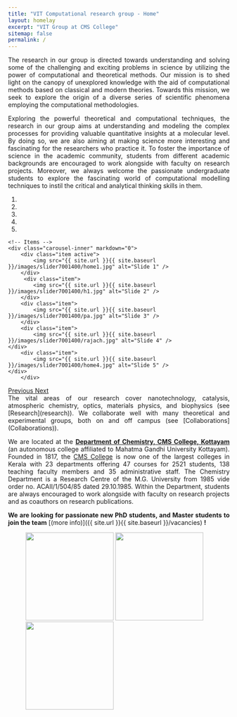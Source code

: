 ```yaml
---
title: "VIT Computational research group - Home"
layout: homelay
excerpt: "VIT Group at CMS College"
sitemap: false
permalink: /
---
```

<div style="text-align: justify">
The research in our group is directed towards understanding and solving some of the challenging and exciting problems in science by utilizing the power of computational and theoretical methods. Our mission is to shed light on the canopy of unexplored knowledge with the aid of computational methods based on classical and modern theories. Towards this mission, we seek to explore the origin of a diverse series of scientific phenomena employing the computational methodologies.

Exploring the powerful theoretical and computational techniques, the research in our group aims at understanding and modeling the complex processes for providing valuable quantitative insights at a molecular level. By doing so, we are also aiming at making science more interesting and fascinating for the researchers who practice it. To foster the importance of science in the academic community, students from different academic backgrounds are encouraged to work alongside with faculty on research projects. Moreover, we always welcome the passionate undergraduate students to explore the fascinating world of computational modelling techniques to instil the critical and analytical thinking skills in them.
</div>
<div markdown="0" id="carousel" class="carousel slide" data-ride="carousel" data-interval="4000" data-pause="hover" >
    <!-- Menu -->
    <ol class="carousel-indicators">
        <li data-target="#carousel" data-slide-to="0" class="active"></li>
        <li data-target="#carousel" data-slide-to="1"></li>
        <li data-target="#carousel" data-slide-to="2"></li>
        <li data-target="#carousel" data-slide-to="3"></li>
        <li data-target="#carousel" data-slide-to="4"></li>
    </ol>

    <!-- Items -->
    <div class="carousel-inner" markdown="0">
        <div class="item active">
            <img src="{{ site.url }}{{ site.baseurl }}/images/slider7001400/home1.jpg" alt="Slide 1" />
        </div>
         <div class="item">
            <img src="{{ site.url }}{{ site.baseurl }}/images/slider7001400/h1.jpg" alt="Slide 2" />
        </div>
        <div class="item">
            <img src="{{ site.url }}{{ site.baseurl }}/images/slider7001400/pa.jpg" alt="Slide 3" />
        </div>
        <div class="item">
            <img src="{{ site.url }}{{ site.baseurl }}/images/slider7001400/rajach.jpg" alt="Slide 4" />
    </div>
        <div class="item">
            <img src="{{ site.url }}{{ site.baseurl }}/images/slider7001400/home4.jpg" alt="Slide 5" />
    </div>
        </div>
  <a class="left carousel-control" href="#carousel" role="button" data-slide="prev">
    <span class="glyphicon glyphicon-chevron-left" aria-hidden="true"></span>
    <span class="sr-only">Previous</span>
  </a>
  <a class="right carousel-control" href="#carousel" role="button" data-slide="next">
    <span class="glyphicon glyphicon-chevron-right" aria-hidden="true"></span>
    <span class="sr-only">Next</span>
  </a>
</div>
    
<div style="text-align: justify">
The vital areas of our research cover nanotechnology, catalysis, atmospheric chemistry, optics, materials physics, and biophysics (see [Research](research)). We collaborate well with many theoretical and experimental groups, both on and off campus (see [Collaborations](Collaborations)). 

We are located at the [**Department of Chemistry, CMS College, Kottayam**](https://cmscollege.ac.in/department-of-chemistry.html?dept_id=8) (an autonomous college affiliated to Mahatma Gandhi University Kottayam). Founded in 1817, the [CMS College](https://cmscollege.ac.in/) is now one of the largest colleges in Kerala with 23 departments offering 47 courses for 2521 students, 138 teaching faculty members and 35 administrative staff. The Chemistry Department is a Research Centre of the M.G. University from 1985 vide order no. ACAII/1/504/85 dated 29.10.1985.  Within the Department, students are always encouraged to work alongside with faculty on research projects and as coauthors on research publications.

 **We are  looking for passionate new PhD students, and Master students to join the team** [(more info)]({{ site.url }}{{ site.baseurl }}/vacancies) **!**
</div>
<figure class="single">
  <img src="{{ site.url }}{{ site.baseurl }}/images/csir.jpg" style="width: 200px">
    <img src="{{ site.url }}{{ site.baseurl }}/images/inspire.jpg" style="width: 200px">
 <img src="{{ site.url }}{{ site.baseurl }}/images/ugc.jpg" style="width: 200px">
</figure>

